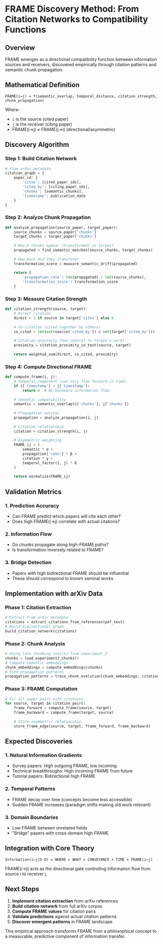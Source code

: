# FRAME Discovery Method: From Citation Networks to Compatibility Functions

## Overview

FRAME emerges as a directional compatibility function between information sources and receivers, discovered empirically through citation patterns and semantic chunk propagation.

## Mathematical Definition

```
FRAME(i→j) = f(semantic_overlap, temporal_distance, citation_strength, chunk_propagation)
```

Where:
- `i` is the source (cited paper)
- `j` is the receiver (citing paper)
- FRAME(i→j) ≠ FRAME(j→i) (directional/asymmetric)

## Discovery Algorithm

### Step 1: Build Citation Network
```python
# From arXiv metadata
citation_graph = {
    paper_id: {
        'cites': [cited_paper_ids],
        'cited_by': [citing_paper_ids],
        'chunks': [semantic_chunks],
        'timestamp': publication_date
    }
}
```

### Step 2: Analyze Chunk Propagation
```python
def analyze_propagation(source_paper, target_paper):
    source_chunks = source_paper['chunks']
    target_chunks = target_paper['chunks']
    
    # Which chunks appear (transformed) in target?
    propagated = find_semantic_matches(source_chunks, target_chunks)
    
    # How much did they transform?
    transformation_score = measure_semantic_drift(propagated)
    
    return {
        'propagation_rate': len(propagated) / len(source_chunks),
        'transformation_score': transformation_score
    }
```

### Step 3: Measure Citation Strength
```python
def citation_strength(source, target):
    # Direct citation
    direct = 1 if source in target['cites'] else 0
    
    # Co-citation (cited together by others)
    co_cited = len(set(source['cited_by']) & set(target['cited_by']))
    
    # Citation proximity (how central to target's work)
    proximity = citation_proximity_in_text(source, target)
    
    return weighted_sum(direct, co_cited, proximity)
```

### Step 4: Compute Directional FRAME
```python
def compute_frame(i, j):
    # Temporal component (can only flow forward in time)
    if i['timestamp'] > j['timestamp']:
        return 0  # No backward information flow
    
    # Semantic compatibility
    semantic = semantic_overlap(i['chunks'], j['chunks'])
    
    # Propagation success
    propagation = analyze_propagation(i, j)
    
    # Citation relationship
    citation = citation_strength(i, j)
    
    # Asymmetric weighting
    FRAME_ij = (
        semantic * α +
        propagation['rate'] * β +
        citation * γ +
        temporal_factor(i, j) * δ
    )
    
    return normalize(FRAME_ij)
```

## Validation Metrics

### 1. Prediction Accuracy
- Can FRAME predict which papers will cite each other?
- Does high FRAME(i→j) correlate with actual citations?

### 2. Information Flow
- Do chunks propagate along high-FRAME paths?
- Is transformation inversely related to FRAME?

### 3. Bridge Detection
- Papers with high bidirectional FRAME should be influential
- These should correspond to known seminal works

## Implementation with arXiv Data

### Phase 1: Citation Extraction
```python
# Extract from arXiv metadata
citations = extract_citations_from_references(pdf_text)
# Build bidirectional graph
build_citation_network(citations)
```

### Phase 2: Chunk Analysis
```python
# Using late chunking results from experiment_2
chunks = load_experiment2_chunks()
# Compute semantic embeddings
chunk_embeddings = compute_embeddings(chunks)
# Find propagation patterns
propagation_patterns = trace_chunk_evolution(chunk_embeddings, citation_graph)
```

### Phase 3: FRAME Computation
```python
# For all paper pairs with citations
for source, target in citation_pairs:
    frame_forward = compute_frame(source, target)
    frame_backward = compute_frame(target, source)
    
    # Store asymmetric relationship
    store_frame_edge(source, target, frame_forward, frame_backward)
```

## Expected Discoveries

### 1. Natural Information Gradients
- Survey papers: High outgoing FRAME, low incoming
- Technical breakthroughs: High incoming FRAME from future
- Tutorial papers: Bidirectional high FRAME

### 2. Temporal Patterns
- FRAME decay over time (concepts become less accessible)
- Sudden FRAME increases (paradigm shifts making old work relevant)

### 3. Domain Boundaries
- Low FRAME between unrelated fields
- "Bridge" papers with cross-domain high FRAME

## Integration with Core Theory

```
Information(i→j|S-O) = WHERE × WHAT × CONVEYANCE × TIME × FRAME(i→j)
```

FRAME(i→j) acts as the directional gate controlling information flow from source i to receiver j.

## Next Steps

1. **Implement citation extraction** from arXiv references
2. **Build citation network** from full arXiv corpus
3. **Compute FRAME values** for citation pairs
4. **Validate predictions** against actual citation patterns
5. **Discover emergent patterns** in FRAME landscape

This empirical approach transforms FRAME from a philosophical concept to a measurable, predictive component of information transfer.